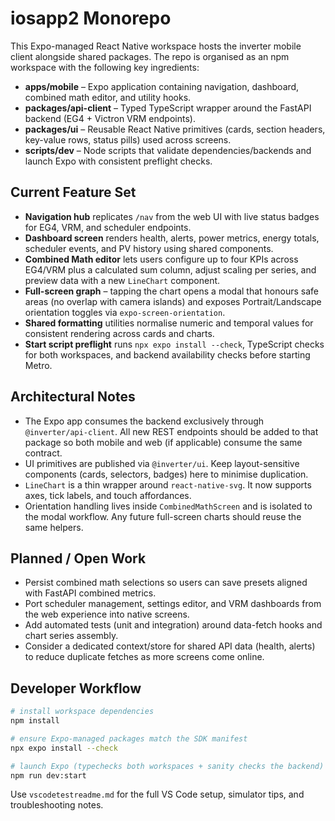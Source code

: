 # iosapp2 Monorepo

This Expo-managed React Native workspace hosts the inverter mobile client alongside shared packages. The repo is organised as an npm workspace with the following key ingredients:

- **apps/mobile** – Expo application containing navigation, dashboard, combined math editor, and utility hooks.
- **packages/api-client** – Typed TypeScript wrapper around the FastAPI backend (EG4 + Victron VRM endpoints).
- **packages/ui** – Reusable React Native primitives (cards, section headers, key-value rows, status pills) used across screens.
- **scripts/dev** – Node scripts that validate dependencies/backends and launch Expo with consistent preflight checks.

## Current Feature Set

- **Navigation hub** replicates `/nav` from the web UI with live status badges for EG4, VRM, and scheduler endpoints.
- **Dashboard screen** renders health, alerts, power metrics, energy totals, scheduler events, and PV history using shared components.
- **Combined Math editor** lets users configure up to four KPIs across EG4/VRM plus a calculated sum column, adjust scaling per series, and preview data with a new `LineChart` component.
- **Full-screen graph** – tapping the chart opens a modal that honours safe areas (no overlap with camera islands) and exposes Portrait/Landscape orientation toggles via `expo-screen-orientation`.
- **Shared formatting** utilities normalise numeric and temporal values for consistent rendering across cards and charts.
- **Start script preflight** runs `npx expo install --check`, TypeScript checks for both workspaces, and backend availability checks before starting Metro.

## Architectural Notes

- The Expo app consumes the backend exclusively through `@inverter/api-client`. All new REST endpoints should be added to that package so both mobile and web (if applicable) consume the same contract.
- UI primitives are published via `@inverter/ui`. Keep layout-sensitive components (cards, selectors, badges) here to minimise duplication.
- `LineChart` is a thin wrapper around `react-native-svg`. It now supports axes, tick labels, and touch affordances.
- Orientation handling lives inside `CombinedMathScreen` and is isolated to the modal workflow. Any future full-screen charts should reuse the same helpers.

## Planned / Open Work

- Persist combined math selections so users can save presets aligned with FastAPI combined metrics.
- Port scheduler management, settings editor, and VRM dashboards from the web experience into native screens.
- Add automated tests (unit and integration) around data-fetch hooks and chart series assembly.
- Consider a dedicated context/store for shared API data (health, alerts) to reduce duplicate fetches as more screens come online.

## Developer Workflow

```bash
# install workspace dependencies
npm install

# ensure Expo-managed packages match the SDK manifest
npx expo install --check

# launch Expo (typechecks both workspaces + sanity checks the backend)
npm run dev:start
```

Use `vscodetestreadme.md` for the full VS Code setup, simulator tips, and troubleshooting notes.
